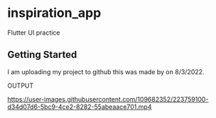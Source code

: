 # inspiration_app

Flutter UI practice

## Getting Started

I am uploading my project to github this was made by on 8/3/2022.

OUTPUT

https://user-images.githubusercontent.com/109682352/223759100-d34d07d6-5bc9-4ce2-8282-55abeaace701.mp4

